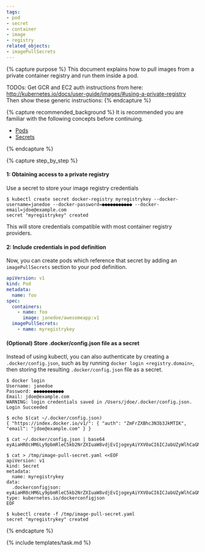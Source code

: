 ```yaml
---
tags:
- pod
- secret
- container
- image
- registry
related_objects:
- imagePullSecrets 
---
```


{% capture purpose %}
This document explains how to pull images from a private container registry and run them inside a pod.

TODOs: Get GCR and EC2 auth instructions from here: 
http://kubernetes.io/docs/user-guide/images/#using-a-private-registry
Then show these generic instructions:
{% endcapture %}

{% capture recommended_background %}
It is recommended you are familiar with the following concepts before continuing.

- [Pods](/docs/pod/)
- [Secrets](/docs/secret/)

{% endcapture %}

{% capture step_by_step %}
#### 1: Obtaining access to a private registry

Use a secret to store your image registry credentials

```shell
$ kubectl create secret docker-registry myregistrykey --docker-username=janedoe --docker-password=●●●●●●●●●●● --docker-email=jdoe@example.com
secret "myregistrykey" created
```

This will store credentials compatible with most container registry providers.

#### 2: Include credentials in pod definition

Now, you can create pods which reference that secret by adding an `imagePullSecrets` section to your pod definition.

```yaml
apiVersion: v1
kind: Pod
metadata:
  name: foo
spec:
  containers:
    - name: foo
      image: janedoe/awesomeapp:v1
  imagePullSecrets:
    - name: myregistrykey
```

#### (Optional) Store .docker/config.json file as a secret

Instead of using kubectl, you can also authenticate by creating a `.docker/config.json`, such as by running `docker login <registry.domain>`,
then storing the resulting `.docker/config.json` file as a secret.

```shell
$ docker login
Username: janedoe
Password: ●●●●●●●●●●●
Email: jdoe@example.com
WARNING: login credentials saved in /Users/jdoe/.docker/config.json.
Login Succeeded

$ echo $(cat ~/.docker/config.json)
{ "https://index.docker.io/v1/": { "auth": "ZmFrZXBhc3N3b3JkMTIK", "email": "jdoe@example.com" } }

$ cat ~/.docker/config.json | base64
eyAiaHR0cHM6Ly9pbmRleC5kb2NrZXIuaW8vdjEvIjogeyAiYXV0aCI6ICJabUZyWlhCaGMzTjNiM0prTVRJSyIsICJlbWFpbCI6ICJqZG9lQGV4YW1wbGUuY29tIiB9IH0K

$ cat > /tmp/image-pull-secret.yaml <<EOF
apiVersion: v1
kind: Secret
metadata:
  name: myregistrykey
data:
  .dockerconfigjson: eyAiaHR0cHM6Ly9pbmRleC5kb2NrZXIuaW8vdjEvIjogeyAiYXV0aCI6ICJabUZyWlhCaGMzTjNiM0prTVRJSyIsICJlbWFpbCI6ICJqZG9lQGV4YW1wbGUuY29tIiB9IH0K
type: kubernetes.io/dockerconfigjson
EOF

$ kubectl create -f /tmp/image-pull-secret.yaml
secret "myregistrykey" created
```

{% endcapture %}

{% include templates/task.md %}